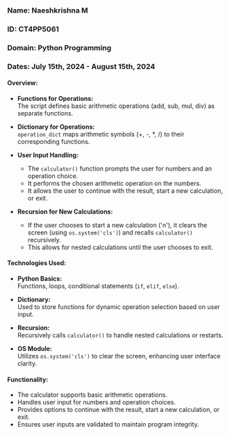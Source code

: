 ### Name: Naeshkrishna M
### ID: CT4PP5061
### Domain: Python Programming
### Dates: July 15th, 2024 - August 15th, 2024

#### Overview:

- **Functions for Operations:**  
  The script defines basic arithmetic operations (add, sub, mul, div) as separate functions.

- **Dictionary for Operations:**  
  `operation_dict` maps arithmetic symbols (+, -, *, /) to their corresponding functions.

- **User Input Handling:**  
  - The `calculator()` function prompts the user for numbers and an operation choice.
  - It performs the chosen arithmetic operation on the numbers.
  - It allows the user to continue with the result, start a new calculation, or exit.

- **Recursion for New Calculations:**  
  - If the user chooses to start a new calculation ('n'), it clears the screen (using `os.system('cls')`) and recalls `calculator()` recursively.
  - This allows for nested calculations until the user chooses to exit.

#### Technologies Used:

- **Python Basics:**  
  Functions, loops, conditional statements (`if`, `elif`, `else`).

- **Dictionary:**  
  Used to store functions for dynamic operation selection based on user input.

- **Recursion:**  
  Recursively calls `calculator()` to handle nested calculations or restarts.

- **OS Module:**  
  Utilizes `os.system('cls')` to clear the screen, enhancing user interface clarity.

#### Functionality:

- The calculator supports basic arithmetic operations.
- Handles user input for numbers and operation choices.
- Provides options to continue with the result, start a new calculation, or exit.
- Ensures user inputs are validated to maintain program integrity.
